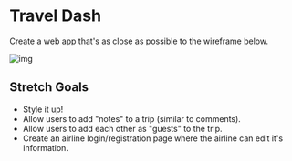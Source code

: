 # Travel Dash

Create a web app that's as close as possible to the wireframe below.

![img](https://gyazo.com/c98099cb56b9d5ca86d66f4dc55af5f5)


## Stretch Goals


* Style it up!
* Allow users to add "notes" to a trip (similar to comments).
* Allow users to add each other as "guests" to the trip.
* Create an airline login/registration page where the airline can edit it's information.
